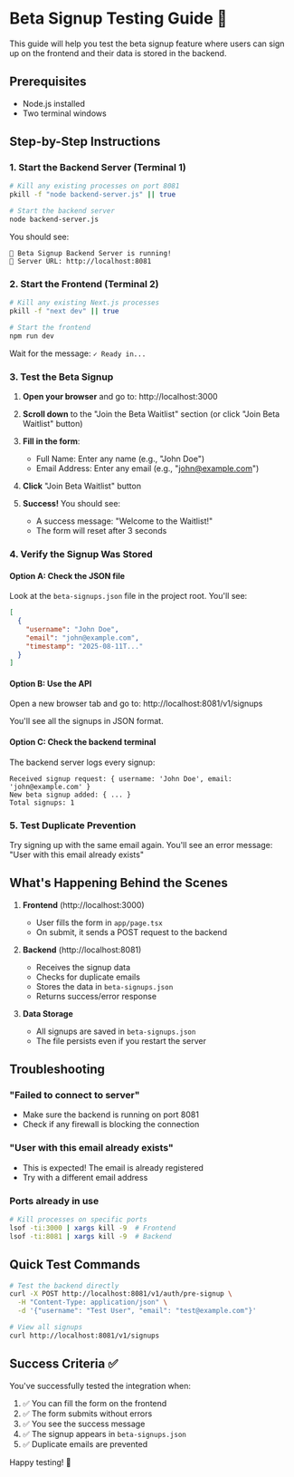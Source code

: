 # Beta Signup Testing Guide 🚀

This guide will help you test the beta signup feature where users can sign up on the frontend and their data is stored in the backend.

## Prerequisites
- Node.js installed
- Two terminal windows

## Step-by-Step Instructions

### 1. Start the Backend Server (Terminal 1)

```bash
# Kill any existing processes on port 8081
pkill -f "node backend-server.js" || true

# Start the backend server
node backend-server.js
```

You should see:
```
🚀 Beta Signup Backend Server is running!
📡 Server URL: http://localhost:8081
```

### 2. Start the Frontend (Terminal 2)

```bash
# Kill any existing Next.js processes
pkill -f "next dev" || true

# Start the frontend
npm run dev
```

Wait for the message: `✓ Ready in...`

### 3. Test the Beta Signup

1. **Open your browser** and go to: http://localhost:3000

2. **Scroll down** to the "Join the Beta Waitlist" section (or click "Join Beta Waitlist" button)

3. **Fill in the form**:
   - Full Name: Enter any name (e.g., "John Doe")
   - Email Address: Enter any email (e.g., "john@example.com")

4. **Click** "Join Beta Waitlist" button

5. **Success!** You should see:
   - A success message: "Welcome to the Waitlist!"
   - The form will reset after 3 seconds

### 4. Verify the Signup Was Stored

#### Option A: Check the JSON file
Look at the `beta-signups.json` file in the project root. You'll see:
```json
[
  {
    "username": "John Doe",
    "email": "john@example.com",
    "timestamp": "2025-08-11T..."
  }
]
```

#### Option B: Use the API
Open a new browser tab and go to: http://localhost:8081/v1/signups

You'll see all the signups in JSON format.

#### Option C: Check the backend terminal
The backend server logs every signup:
```
Received signup request: { username: 'John Doe', email: 'john@example.com' }
New beta signup added: { ... }
Total signups: 1
```

### 5. Test Duplicate Prevention

Try signing up with the same email again. You'll see an error message:
"User with this email already exists"

## What's Happening Behind the Scenes

1. **Frontend** (http://localhost:3000)
   - User fills the form in `app/page.tsx`
   - On submit, it sends a POST request to the backend

2. **Backend** (http://localhost:8081)
   - Receives the signup data
   - Checks for duplicate emails
   - Stores the data in `beta-signups.json`
   - Returns success/error response

3. **Data Storage**
   - All signups are saved in `beta-signups.json`
   - The file persists even if you restart the server

## Troubleshooting

### "Failed to connect to server"
- Make sure the backend is running on port 8081
- Check if any firewall is blocking the connection

### "User with this email already exists"
- This is expected! The email is already registered
- Try with a different email address

### Ports already in use
```bash
# Kill processes on specific ports
lsof -ti:3000 | xargs kill -9  # Frontend
lsof -ti:8081 | xargs kill -9  # Backend
```

## Quick Test Commands

```bash
# Test the backend directly
curl -X POST http://localhost:8081/v1/auth/pre-signup \
  -H "Content-Type: application/json" \
  -d '{"username": "Test User", "email": "test@example.com"}'

# View all signups
curl http://localhost:8081/v1/signups
```

## Success Criteria ✅

You've successfully tested the integration when:
1. ✅ You can fill the form on the frontend
2. ✅ The form submits without errors
3. ✅ You see the success message
4. ✅ The signup appears in `beta-signups.json`
5. ✅ Duplicate emails are prevented

Happy testing! 🎉
